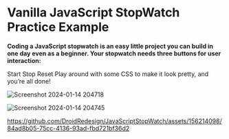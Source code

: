 # Vanilla JavaScript StopWatch Practice Example

**Coding a JavaScript stopwatch is an easy little project you can build in one day even as a beginner. Your stopwatch needs three buttons for user interaction:**

Start
Stop
Reset
Play around with some CSS to make it look pretty, and you’re all done!

![Screenshot 2024-01-14 204718](https://github.com/DroidRedesign/JavaScriptStopWatch/assets/156214098/9f656d0e-65ee-441f-8b9e-5fa0a2f06dba)


![Screenshot 2024-01-14 204745](https://github.com/DroidRedesign/JavaScriptStopWatch/assets/156214098/cba9ee00-3aa3-4d45-9736-3742d22cce73)


https://github.com/DroidRedesign/JavaScriptStopWatch/assets/156214098/84ad8b05-75cc-4136-93ad-fbd721bf36d2
